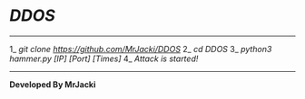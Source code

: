 # <b><i>DDOS</i></b>
------------------------

1_ <i>git clone https://github.com/MrJacki/DDOS</i>
2_ <i>cd DDOS</i>
3_ <i>python3 hammer.py [IP] [Port] [Times]</i>
4_ <i>Attack is started!</i>

------------------------
<b>Developed By MrJacki</b>
